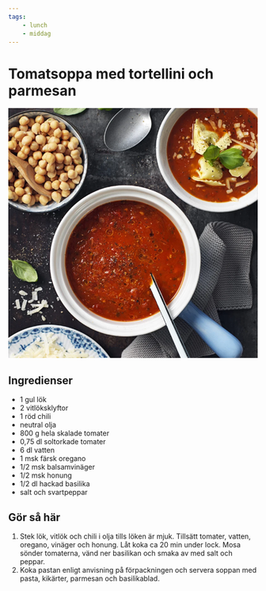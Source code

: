 ```yaml
---
tags:
    - lunch
    - middag
---
```

# Tomatsoppa med tortellini och parmesan

![image](./tomatsoppa-med-tortellini-och-parmesan.webp)

## Ingredienser

- 1 gul lök
- 2 vitlöksklyftor
- 1 röd chili
- neutral olja
- 800 g hela skalade tomater
- 0,75 dl soltorkade tomater
- 6 dl vatten
- 1 msk färsk oregano
- 1/2 msk balsamvinäger
- 1/2 msk honung
- 1/2 dl hackad basilika
- salt och svartpeppar

## Gör så här

1. Stek lök, vitlök och chili i olja tills löken är mjuk. Tillsätt tomater, vatten, oregano, vinäger och honung. Låt koka ca 20 min under lock. Mosa sönder tomaterna, vänd ner basilikan och smaka av med salt och peppar.
2. Koka pastan enligt anvisning på förpackningen och servera soppan med pasta, kikärter, parmesan och basilikablad.
